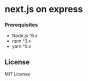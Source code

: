 # next.js on express

### Prerequisites

- Node.js ^6.x
- npm ^3.x
- yarn ^0.x

## License

MIT License
